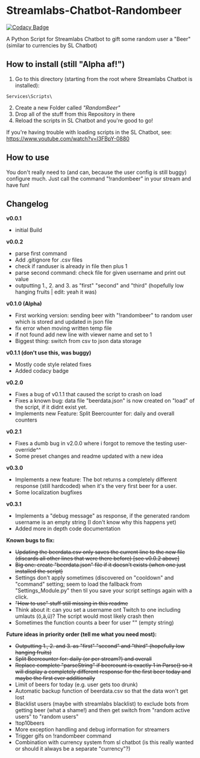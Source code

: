 Streamlabs-Chatbot-Randombeer
=============================

[![Codacy Badge](https://api.codacy.com/project/badge/Grade/801907104a8a466eaf42e0362cb9f7b1)](https://app.codacy.com/app/rialDave/Streamlabs-Chatbot-Randombeer?utm_source=github.com&utm_medium=referral&utm_content=rialDave/Streamlabs-Chatbot-Randombeer&utm_campaign=Badge_Grade_Dashboard)

A Python Script for Streamlabs Chatbot to gift some random user a "Beer" (similar to currencies by SL Chatbot)

How to install (still "Alpha af!") 
----------------------------------

1. Go to this directory (starting from the root where Streamlabs Chatbot is installed):

```plain
Services\Scripts\
```

2. Create a new Folder called _"RandomBeer"_
3. Drop all of the stuff from this Repository in there
4. Reload the scripts in SL Chatbot and you're good to go!

If you're having trouble with loading scripts in the SL Chatbot, see: https://www.youtube.com/watch?v=l3FBpY-0880

How to use
------------

You don't really need to (and can, because the user config is still buggy) configure much.
Just call the command "!randombeer" in your stream and have fun!

Changelog
---------

**v0.0.1**

  * initial Build

**v0.0.2**

  * parse first command
  * Add .gitignore for .csv files
  * check if randuser is already in file then plus 1
  * parse second command: check file for given username and print out value
  * outputting 1., 2. and 3. as "first" "second" and "third" (hopefully low hanging fruits | edit: yeah it was)

**v0.1.0 (Alpha)**

  * First working version: sending beer with "!randombeer" to random user which is stored and updated in json file
  * fix error when moving written temp file
  * if not found add new line with viewer name and set to 1
  * Biggest thing: switch from csv to json data storage

**v0.1.1 (don't use this, was buggy)**

  * Mostly code style related fixes
  * Added codacy badge

**v0.2.0**

  * Fixes a bug of v0.1.1 that caused the script to crash on load
  * Fixes a known bug: data file "beerdata.json" is now created on "load" of the script, if it didnt exist yet.
  * Implements new Feature: Split Beercounter for: daily and overall counters

**v0.2.1**

  * Fixes a dumb bug in v2.0.0 where i forgot to remove the testing user-override^^
  * Some preset changes and readme updated with a new idea

**v0.3.0**

  * Implements a new feature: The bot returns a completely different response (still hardcoded) when it's the very first beer for a user.
  * Some localization bugfixes

**v0.3.1**

  * Implements a "debug message" as response, if the generated random username is an empty string (I don't know why this happens yet)
  * Added more in depth code documentation

**Known bugs to fix:**

  * <s>Updating the beerdata.csv only saves the current line to the new file (discards all other lines that were there before) [see v0.0.2 above]</s>
  * <s>Big one: create "beerdata.json" file if it doesn't exists (when one just installed the script)</s>
  * Settings don't apply sometimes (discovered on "cooldown" and "command" setting; seem to load the fallback from "Settings_Module.py" then til you save your script settings again with a click.
  * <s>"How to use" stuff still missing in this readme</s>
  * Think about it: can you set a username ont Twitch to one including umlauts (ö,ä,ü)? The script would most likely crash then
  * Sometimes the function counts a beer for user "" (empty string)

**Future ideas in priority order (tell me what you need most):**

  * <s>Outputting 1., 2. and 3. as "first" "second" and "third" (hopefully low hanging fruits)</s>
  * <s>Split Beercounter for: daily (or per stream?) and overall</s>
  * <s>Replace complete "parseString" if beercount is exactly 1 in Parse() so it will display a completely different response for the first beer today and maybe the first ever additionally</s>
  * Limit of beers for today (e.g. user gets too drunk)
  * Automatic backup function of beerdata.csv so that the data won't get lost
  * Blacklist users (maybe with streamlabs blacklist) to exclude bots from getting beer (what a shame!) and then get switch from "random active users" to "random users"
  * !top10beers
  * More exception handling and debug information for streamers
  * Trigger gifs on !randombeer command
  * Combination with currency system from sl chatbot (is this really wanted or should it always be a separate "currency"?)